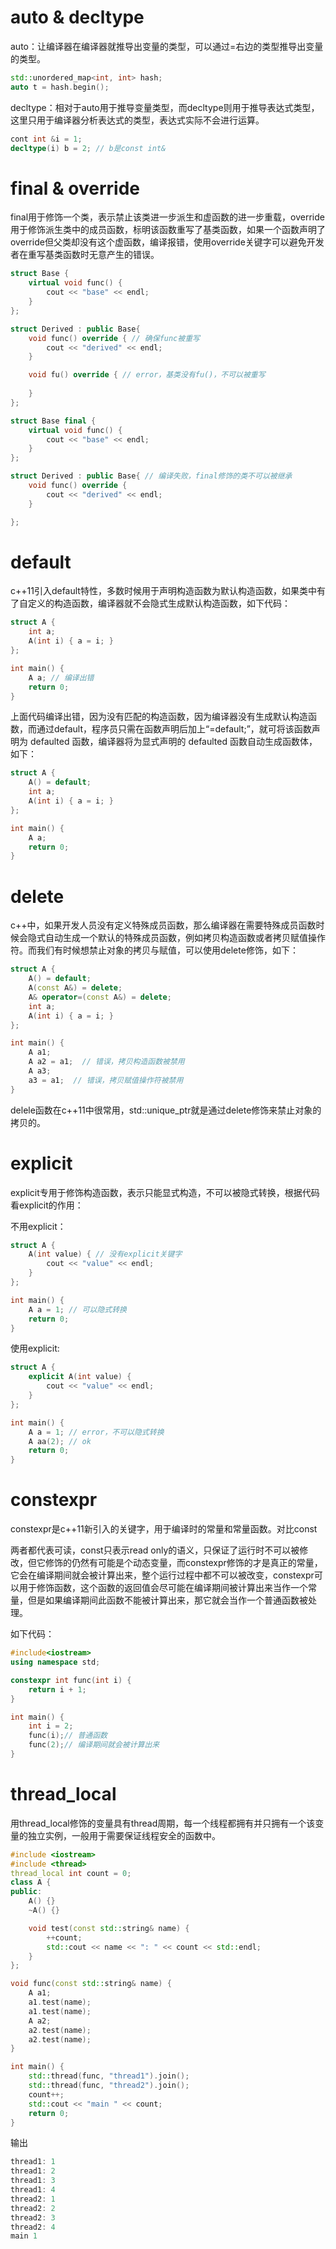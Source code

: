 # auto & decltype

auto：让编译器在编译器就推导出变量的类型，可以通过=右边的类型推导出变量的类型。
```cpp
std::unordered_map<int, int> hash;
auto t = hash.begin();
```

decltype：相对于auto用于推导变量类型，而decltype则用于推导表达式类型，这里只用于编译器分析表达式的类型，表达式实际不会进行运算。
```cpp
cont int &i = 1;
decltype(i) b = 2; // b是const int&
```

# final & override

final用于修饰一个类，表示禁止该类进一步派生和虚函数的进一步重载，override用于修饰派生类中的成员函数，标明该函数重写了基类函数，如果一个函数声明了override但父类却没有这个虚函数，编译报错，使用override关键字可以避免开发者在重写基类函数时无意产生的错误。

```cpp
struct Base {
    virtual void func() {
        cout << "base" << endl;
    }
};

struct Derived : public Base{
    void func() override { // 确保func被重写
        cout << "derived" << endl;
    }

    void fu() override { // error，基类没有fu()，不可以被重写
        
    }
};

```


```cpp
struct Base final {
    virtual void func() {
        cout << "base" << endl;
    }
};

struct Derived : public Base{ // 编译失败，final修饰的类不可以被继承
    void func() override {
        cout << "derived" << endl;
    }

};
```

# default

c++11引入default特性，多数时候用于声明构造函数为默认构造函数，如果类中有了自定义的构造函数，编译器就不会隐式生成默认构造函数，如下代码：
```cpp
struct A {
    int a;
    A(int i) { a = i; }
};

int main() {
    A a; // 编译出错
    return 0;
}
```
上面代码编译出错，因为没有匹配的构造函数，因为编译器没有生成默认构造函数，而通过default，程序员只需在函数声明后加上“=default;”，就可将该函数声明为 defaulted 函数，编译器将为显式声明的 defaulted 函数自动生成函数体，如下：

```cpp
struct A {
    A() = default;
    int a;
    A(int i) { a = i; }
};

int main() {
    A a;
    return 0;
}
```

# delete

c++中，如果开发人员没有定义特殊成员函数，那么编译器在需要特殊成员函数时候会隐式自动生成一个默认的特殊成员函数，例如拷贝构造函数或者拷贝赋值操作符。而我们有时候想禁止对象的拷贝与赋值，可以使用delete修饰，如下：
```cpp
struct A {
    A() = default;
    A(const A&) = delete;
    A& operator=(const A&) = delete;
    int a;
    A(int i) { a = i; }
};

int main() {
    A a1;
    A a2 = a1;  // 错误，拷贝构造函数被禁用
    A a3;
    a3 = a1;  // 错误，拷贝赋值操作符被禁用
}
```
delele函数在c++11中很常用，std::unique_ptr就是通过delete修饰来禁止对象的拷贝的。

# explicit

explicit专用于修饰构造函数，表示只能显式构造，不可以被隐式转换，根据代码看explicit的作用：

不用explicit：
```cpp
struct A {
    A(int value) { // 没有explicit关键字
        cout << "value" << endl;
    }
};

int main() {
    A a = 1; // 可以隐式转换
    return 0;
}
```
使用explicit:
```cpp
struct A {
    explicit A(int value) {
        cout << "value" << endl;
    }
};

int main() {
    A a = 1; // error，不可以隐式转换
    A aa(2); // ok
    return 0;
}
```

# constexpr

constexpr是c++11新引入的关键字，用于编译时的常量和常量函数。对比const

两者都代表可读，const只表示read only的语义，只保证了运行时不可以被修改，但它修饰的仍然有可能是个动态变量，而constexpr修饰的才是真正的常量，它会在编译期间就会被计算出来，整个运行过程中都不可以被改变，constexpr可以用于修饰函数，这个函数的返回值会尽可能在编译期间被计算出来当作一个常量，但是如果编译期间此函数不能被计算出来，那它就会当作一个普通函数被处理。

如下代码：

```cpp
#include<iostream>
using namespace std;

constexpr int func(int i) {
    return i + 1;
}

int main() {
    int i = 2;
    func(i);// 普通函数
    func(2);// 编译期间就会被计算出来
}
```

# thread_local

用thread_local修饰的变量具有thread周期，每一个线程都拥有并只拥有一个该变量的独立实例，一般用于需要保证线程安全的函数中。

```cpp
#include <iostream>
#include <thread>
thread_local int count = 0;
class A {
public:
    A() {}
    ~A() {}

    void test(const std::string& name) {
        ++count;
        std::cout << name << ": " << count << std::endl;
    }
};

void func(const std::string& name) {
    A a1;
    a1.test(name);
    a1.test(name);
    A a2;
    a2.test(name);
    a2.test(name);
}

int main() {
    std::thread(func, "thread1").join();
    std::thread(func, "thread2").join();
    count++;
    std::cout << "main " << count;
    return 0;
}
```

输出
```cpp
thread1: 1
thread1: 2
thread1: 3
thread1: 4
thread2: 1
thread2: 2
thread2: 3
thread2: 4
main 1
```